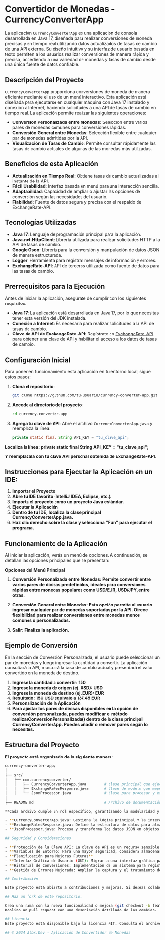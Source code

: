 # Convertidor de Monedas - CurrencyConverterApp

La aplicación `CurrencyConverterApp` es una aplicación de consola desarrollada en Java 17, diseñada para realizar conversiones de moneda precisas y en tiempo real utilizando datos actualizados de tasas de cambio de una API externa. Su diseño intuitivo y su interfaz de usuario basada en texto permiten a los usuarios realizar conversiones de manera rápida y precisa, accediendo a una variedad de monedas y tasas de cambio desde una única fuente de datos confiable.

## Descripción del Proyecto

`CurrencyConverterApp` proporciona conversiones de moneda de manera eficiente mediante el uso de un menú interactivo. Esta aplicación está diseñada para ejecutarse en cualquier máquina con Java 17 instalado y conexión a Internet, haciendo solicitudes a una API de tasas de cambio en tiempo real. La aplicación permite realizar las siguientes operaciones:

- **Conversión Personalizada entre Monedas**: Selección entre varios pares de monedas comunes para conversiones rápidas.
- **Conversión General entre Monedas**: Selección flexible entre cualquier par de monedas admitidas por la API.
- **Visualización de Tasas de Cambio**: Permite consultar rápidamente las tasas de cambio actuales de algunas de las monedas más utilizadas.

## Beneficios de esta Aplicación

- **Actualización en Tiempo Real**: Obtiene tasas de cambio actualizadas al instante de la API.
- **Fácil Usabilidad**: Interfaz basada en menú para una interacción sencilla.
- **Adaptabilidad**: Capacidad de ampliar o ajustar las opciones de conversión según las necesidades del usuario.
- **Fiabilidad**: Fuente de datos segura y precisa con el respaldo de ExchangeRate-API.

## Tecnologías Utilizadas

- **Java 17**: Lenguaje de programación principal para la aplicación.
- **Java.net.HttpClient**: Librería utilizada para realizar solicitudes HTTP a la API de tasas de cambio.
- **Google Gson**: Librería para la conversión y manipulación de datos JSON de manera estructurada.
- **Logger**: Herramienta para registrar mensajes de información y errores.
- **ExchangeRate-API**: API de terceros utilizada como fuente de datos para las tasas de cambio.

## Prerrequisitos para la Ejecución

Antes de iniciar la aplicación, asegúrate de cumplir con los siguientes requisitos:

- **Java 17**: La aplicación está desarrollada en Java 17, por lo que necesitas tener esta versión del JDK instalada.
- **Conexión a Internet**: Es necesaria para realizar solicitudes a la API de tasas de cambio.
- **Clave de API de ExchangeRate-API**: Regístrate en [ExchangeRate-API](https://www.exchangerate-api.com/) para obtener una clave de API y habilitar el acceso a los datos de tasas de cambio.

## Configuración Inicial

Para poner en funcionamiento esta aplicación en tu entorno local, sigue estos pasos:

1. **Clona el repositorio**:

   ```bash
   git clone https://github.com/tu-usuario/currency-converter-app.git

2. **Accede al directorio del proyecto**:

   ```bash
   cd currency-converter-app

3. **Agrega tu clave de API**: Abre el archivo `CurrencyConverterApp.java` y reemplaza la línea:

   ```java
   private static final String API_KEY = "tu_clave_api";

**Localiza la línea: private static final String API_KEY = "tu_clave_api";**

**Y reemplázala con tu clave API personal obtenida de ExchangeRate-API**.

## Instrucciones para Ejecutar la Aplicación en un IDE:

1. **Importar el Proyecto**
2. **Abre tu IDE favorito (IntelliJ IDEA, Eclipse, etc.).**
3. **Importa el proyecto como un proyecto Java estándar.**
4. **Ejecutar la Aplicación**
5. **Dentro de tu IDE, localiza la clase principal CurrencyConverterApp.java.**
6. **Haz clic derecho sobre la clase y selecciona "Run" para ejecutar el programa.**

## Funcionamiento de la Aplicación

Al iniciar la aplicación, verás un menú de opciones. A continuación, se detallan las opciones principales que se presentan:

**Opciones del Menú Principal**

1. **Conversión Personalizada entre Monedas: Permite convertir entre varios pares de divisas predefinidos, ideales para conversiones rápidas entre monedas populares como USD/EUR, USD/JPY, entre otras**.

2. **Conversión General entre Monedas: Esta opción permite al usuario ingresar cualquier par de monedas soportadas por la API. Ofrece flexibilidad para realizar conversiones entre monedas menos comunes o personalizadas.**

3. **Salir: Finaliza la aplicación.**

## Ejemplo de Conversión

En la sección de Conversión Personalizada, el usuario puede seleccionar un par de monedas y luego ingresar la cantidad a convertir. La aplicación consultará la API, mostrará la tasa de cambio actual y presentará el valor convertido en la moneda de destino.

1. **Ingrese la cantidad a convertir: 150**
2. **Ingrese la moneda de origen (ej. USD): USD**
3. **Ingrese la moneda de destino (ej. EUR): EUR**
4. **Resultado: 150 USD equivale a 137.45 EUR**
5. **Personalización de la Aplicación**
6. **Para ajustar los pares de divisas disponibles en la opción de conversión personalizada, puedes modificar el método realizarConversionPersonalizada() dentro de la clase principal CurrencyConverterApp. Puedes añadir o remover pares según lo necesites.**

## Estructura del Proyecto

**El proyecto está organizado de la siguiente manera:**

   ```bash
   currency-converter-app/ 
   │
   ├── src/
   │   ├── com.currencyconverter/
   │   │   ├── CurrencyConverterApp.java        # Clase principal que ejecuta la aplicación
   │   │   ├── ExchangeRatesResponse.java       # Clase de modelo que mapea la respuesta JSON de la API
   │   │   └── JsonProcessor.java               # Clase para procesar y extraer datos de tasas de cambio del JSON
   │
   ├── README.md                                # Archivo de documentación del proyecto

**Cada archivo cumple un rol específico, garantizando la modularidad y mantenibilidad del código:**

- **CurrencyConverterApp.java: Gestiona la lógica principal y la interacción con el usuario.**
- **ExchangeRatesResponse.java: Define la estructura de datos para almacenar y manipular la respuesta JSON.**
- **JsonProcessor.java: Procesa y transforma los datos JSON en objetos utilizables dentro de la aplicación.**

## Seguridad y Consideraciones

- **Protección de la Clave API: La clave de API es un recurso sensible. Evita compartirla en repositorios públicos o entornos inseguros.**
- **Variables de Entorno: Para una mayor seguridad, considera almacenar la clave de API en una variable de entorno en lugar de incluirla directamente en el código fuente.**
- **Planificación para Mejoras Futuras**
- **Interfaz Gráfica de Usuario (GUI): Migrar a una interfaz gráfica para una experiencia más intuitiva.**
- **Historial de Conversiones: Implementación de un sistema para registrar y consultar conversiones previas.**
- **Gestión de Errores Mejorada: Ampliar la captura y el tratamiento de errores para mejorar la robustez de la aplicación.**

## Contribución

Este proyecto está abierto a contribuciones y mejoras. Si deseas colaborar, sigue estos pasos:

## Haz un fork de este repositorio.

Crea una rama con la nueva funcionalidad o mejora (git checkout -b feature/nueva-funcionalidad).
Realiza un pull request con una descripción detallada de los cambios.

## Licencia
Este proyecto está disponible bajo la licencia MIT. Consulta el archivo LICENSE para conocer los términos completos.

## © 2024 Albx.Dev - Aplicación de Convertidor de Monedas
